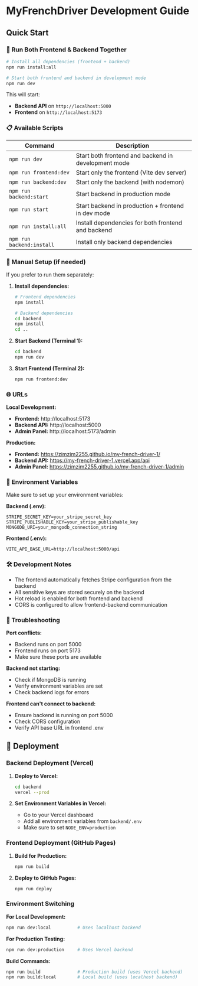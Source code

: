 # MyFrenchDriver Development Guide

## Quick Start

### 🚀 Run Both Frontend & Backend Together

```bash
# Install all dependencies (frontend + backend)
npm run install:all

# Start both frontend and backend in development mode
npm run dev
```

This will start:
- **Backend API** on `http://localhost:5000`
- **Frontend** on `http://localhost:5173`

### 📋 Available Scripts

| Command | Description |
|---------|-------------|
| `npm run dev` | Start both frontend and backend in development mode |
| `npm run frontend:dev` | Start only the frontend (Vite dev server) |
| `npm run backend:dev` | Start only the backend (with nodemon) |
| `npm run backend:start` | Start backend in production mode |
| `npm run start` | Start backend in production + frontend in dev mode |
| `npm run install:all` | Install dependencies for both frontend and backend |
| `npm run backend:install` | Install only backend dependencies |

### 🔧 Manual Setup (if needed)

If you prefer to run them separately:

1. **Install dependencies:**
   ```bash
   # Frontend dependencies
   npm install
   
   # Backend dependencies
   cd backend
   npm install
   cd ..
   ```

2. **Start Backend (Terminal 1):**
   ```bash
   cd backend
   npm run dev
   ```

3. **Start Frontend (Terminal 2):**
   ```bash
   npm run frontend:dev
   ```

### 🌐 URLs

**Local Development:**
- **Frontend:** http://localhost:5173
- **Backend API:** http://localhost:5000
- **Admin Panel:** http://localhost:5173/admin

**Production:**
- **Frontend:** https://zimzim2255.github.io/my-french-driver-1/
- **Backend API:** https://my-french-driver-1.vercel.app/api
- **Admin Panel:** https://zimzim2255.github.io/my-french-driver-1/admin

### 🔐 Environment Variables

Make sure to set up your environment variables:

**Backend (.env):**
```env
STRIPE_SECRET_KEY=your_stripe_secret_key
STRIPE_PUBLISHABLE_KEY=your_stripe_publishable_key
MONGODB_URI=your_mongodb_connection_string
```

**Frontend (.env):**
```env
VITE_API_BASE_URL=http://localhost:5000/api
```

### 🛠️ Development Notes

- The frontend automatically fetches Stripe configuration from the backend
- All sensitive keys are stored securely on the backend
- Hot reload is enabled for both frontend and backend
- CORS is configured to allow frontend-backend communication

### 🚨 Troubleshooting

**Port conflicts:**
- Backend runs on port 5000
- Frontend runs on port 5173
- Make sure these ports are available

**Backend not starting:**
- Check if MongoDB is running
- Verify environment variables are set
- Check backend logs for errors

**Frontend can't connect to backend:**
- Ensure backend is running on port 5000
- Check CORS configuration
- Verify API base URL in frontend .env

## 🚀 Deployment

### Backend Deployment (Vercel)

1. **Deploy to Vercel:**
   ```bash
   cd backend
   vercel --prod
   ```

2. **Set Environment Variables in Vercel:**
   - Go to your Vercel dashboard
   - Add all environment variables from `backend/.env`
   - Make sure to set `NODE_ENV=production`

### Frontend Deployment (GitHub Pages)

1. **Build for Production:**
   ```bash
   npm run build
   ```

2. **Deploy to GitHub Pages:**
   ```bash
   npm run deploy
   ```

### Environment Switching

**For Local Development:**
```bash
npm run dev:local          # Uses localhost backend
```

**For Production Testing:**
```bash
npm run dev:production     # Uses Vercel backend
```

**Build Commands:**
```bash
npm run build              # Production build (uses Vercel backend)
npm run build:local        # Local build (uses localhost backend)
```